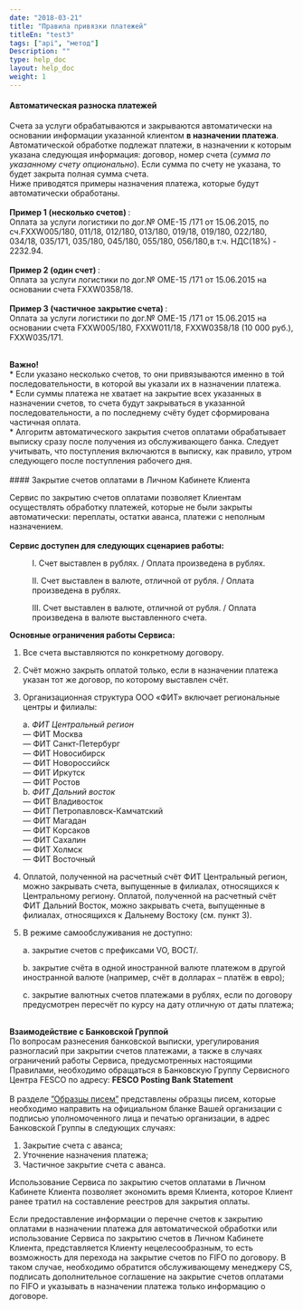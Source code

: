 ```yaml
---
date: "2018-03-21"
title: "Правила привязки платежей"
titleEn: "test3"
tags: ["api", "метод"]
Description: ""
type: help_doc
layout: help_doc
weight: 1
---
```


#### Автоматическая разноска платежей

Счета за услуги обрабатываются и закрываются автоматически на основании информации указанной клиентом <b>в назначении платежа</b>.  <br/> Автоматической обработке подлежат платежи, в назначении к которым указана следующая информация: договор, номер счета (<i>сумма по указанному счету опционально</i>). 
Если сумма по счету не указана, то будет закрыта полная сумма счета. 
<br/>
Ниже приводятся примеры назначения платежа, которые будут автоматически обработаны. <br/>
<br/>
<b>Пример 1 (несколько счетов) </b>: <br/>
Оплата за услуги логистики по дог.№ OME-15 /171 от 15.06.2015, по сч.FXXW005/180, 011/18, 012/180, 013/180, 019/18, 019/180, 022/180, 034/18, 035/171, 035/180, 045/180, 055/180, 056/180,в т.ч. НДС(18%) - 2232.94. <br/>
<br/>
<b>Пример 2 (один счет) </b>: <br/>
Оплата за услуги логистики по дог.№ OME-15 /171 от 15.06.2015 на основании счета FXXW0358/18. <br/>
<br/>
<b>Пример 3 (частичное закрытие счета) </b>: <br/>
Оплата за услуги логистики по дог.№ OME-15 /171 от 15.06.2015 на основании счета FXXW005/180, FXXW011/18, FXXW0358/18 (10 000 руб.), FXXW035/171. <br/>
<br/>

<div class="pixxett-alert pixxett-alert-icon alert11-light">
  <i class="fa fa-exclamation-circle"></i><b>Важно!</b> <br/> 
* Если указано несколько счетов, то они привязываются именно в той последовательности, в которой вы указали их в назначении платежа. <br/>
* Если суммы платежа не хватает на закрытие всех указанных в назначении счетов, то счета будут закрываться в указанной последовательности, а по последнему счёту будет сформирована частичная оплата. 
<br/>
* Алгоритм автоматического закрытия счетов оплатами обрабатывает выписку сразу после получения из обслуживающего банка. Следует учитывать, что поступления включаются в выписку, как правило, утром следующего после поступления рабочего дня. <br/>
</div>
<br/>
#### Закрытие счетов оплатами в Личном Кабинете Клиента

Сервис по закрытию счетов оплатами позволяет Клиентам осуществлять обработку платежей, которые не были закрыты автоматически: переплаты, остатки аванса, платежи с неполным назначением.
<br/>
<br/>
<b>Сервис доступен для следующих сценариев работы:</b>

<p style="margin-left: 40px">I.	Счет выставлен в рублях. / Оплата произведена в рублях.</p>

<p style="margin-left: 40px">II.	Cчет выставлен в валюте, отличной от рубля. / Оплата произведена в рублях.</p>

<p style="margin-left: 40px">III.	Счет выставлен в валюте, отличной от рубля. / Оплата произведена в валюте выставленного счета.
<br/>


<b>Основные ограничения работы Сервиса:</b>

1.	Все счета выставляются по конкретному договору.
2.	Счёт можно закрыть оплатой только, если в назначении платежа указан тот же договор, по которому выставлен счёт.
3.	Организационная структура ООО «ФИТ» включает региональные центры и филиалы:

    a.	<i>ФИТ Центральный регион</i> <br/>
            — ФИТ Москва  
            — ФИТ Санкт-Петербург  
            — ФИТ Новосибирск  
            — ФИТ Новороссийск  
            — ФИТ Иркутск  
            — ФИТ Ростов  
    b.	<i>ФИТ Дальний восток</i> <br/>
            — ФИТ Владивосток  
            — ФИТ Петропавловск-Камчатский  
            — ФИТ Магадан  
            — ФИТ Корсаков  
            — ФИТ Сахалин   
            — ФИТ Холмск  
            — ФИТ Восточный  
4.	Оплатой, полученной на расчетный счёт ФИТ Центральный регион, можно закрывать счета, выпущенные в филиалах, относящихся к Центральному региону. Оплатой, полученной на расчетный счёт ФИТ Дальний Восток, можно закрывать счета, выпущенные в филиалах, относящихся к Дальнему Востоку (см. пункт 3).

5.	В режиме самообслуживания не доступно:

	a.	закрытие счетов с префиксами VO, ВОСТ/.

	b.	закрытие счёта в одной иностранной валюте платежом в другой иностранной валюте (например, счёт в долларах – платёж в евро); 

	c.	закрытие валютных счетов платежами в рублях, если по договору предусмотрен пересчёт по курсу на дату отличную от даты платежа;

<br/>
<b>Взаимодействие с Банковской Группой</b>
<br/>

<div class="pixxett-alert pixxett-alert-icon alert11-light">
  <i class="fa fa-exclamation-circle"></i> 
По вопросам разнесения банковской выписки, урегулирования разногласий при закрытии счетов платежами, а также в случаях ограничений работы Сервиса, предусмотренных настоящими Правилами, необходимо обращаться в Банковскую Группу Сервисного Центра FESCO  по адресу: <b> FESCO Posting Bank Statement  <ercpostbank@fesco.com> </b>
</div>
<br/>
В разделе <a href=http://my.fesco.com/help/payments_and_invoices/instruction_of_binding/sample_letter/" target="_blank">”Образцы писем”</a> представлены образцы писем, которые необходимо направить на официальном бланке Вашей организации с подписью уполномоченного лица и печатью организации, в адрес Банковской Группы в следующих случаях:

1.	Закрытие счета с аванса; <br/>
2.	Уточнение назначения платежа; <br/>
3.	Частичное закрытие счета с аванса. <br/>

Использование Сервиса по закрытию счетов оплатами в Личном Кабинете Клиента позволяет экономить время Клиента, которое Клиент ранее тратил на составление реестров для закрытия оплаты.
<br/>

Если предоставление информации о перечне счетов к закрытию оплатами в назначении платежа для автоматической обработки или использование Сервиса по закрытию счетов в Личном Кабинете Клиента, представляется Клиенту нецелесообразным, то есть возможность для перехода на закрытие счетов по FIFO по договору. В таком случае, необходимо обратится обслуживающему менеджеру CS, подписать дополнительное соглашение на закрытие счетов оплатами по FIFO и указывать в назначении платежа только информацию о договоре. <br/>

